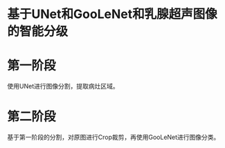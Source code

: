 # 基于UNet和GooLeNet和乳腺超声图像的智能分级

# 第一阶段

使用UNet进行图像分割，提取病灶区域。

# 第二阶段

基于第一阶段的分割，对原图进行Crop裁剪，再使用GooLeNet进行图像分类。
